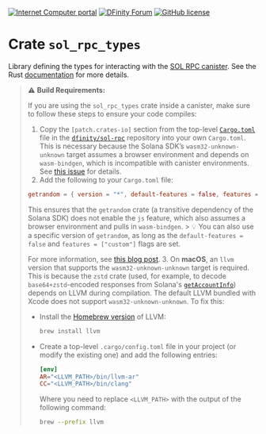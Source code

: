 [![Internet Computer portal](https://img.shields.io/badge/InternetComputer-grey?logo=internet%20computer&style=for-the-badge)](https://internetcomputer.org)
[![DFinity Forum](https://img.shields.io/badge/help-post%20on%20forum.dfinity.org-blue?style=for-the-badge)](https://forum.dfinity.org/t/sol-rpc-canister/41896)
[![GitHub license](https://img.shields.io/badge/license-Apache%202.0-blue.svg?logo=apache&style=for-the-badge)](LICENSE)

# Crate `sol_rpc_types`

Library defining the types for interacting with the [SOL RPC canister](https://github.com/dfinity/sol-rpc-canister/).
See the Rust [documentation](https://docs.rs/sol_rpc_types) for more details.

> ⚠️ **Build Requirements:**
> 
> If you are using the `sol_rpc_types` crate inside a canister, make sure to follow these steps to ensure your code compiles:
>
> 1. Copy the `[patch.crates-io]` section from the top-level [`Cargo.toml`](https://github.com/dfinity/sol-rpc-canister/blob/main/Cargo.toml) file in the [`dfinity/sol-rpc`](https://github.com/dfinity/sol-rpc-canister/) repository into your own `Cargo.toml`. This is necessary because the Solana SDK’s `wasm32-unknown-unknown` target assumes a browser environment and depends on `wasm-bindgen`, which is incompatible with canister environments. See [this issue](https://github.com/anza-xyz/solana-sdk/issues/117) for details.
> 2. Add the following to your `Cargo.toml` file:
>   ```toml
>   getrandom = { version = "*", default-features = false, features = ["custom"] }
>   ```
>   This ensures that the `getrandom` crate (a transitive dependency of the Solana SDK) does not enable the `js` feature, which also assumes a browser environment and pulls in `wasm-bindgen`. 
>      > 💡 You can also use a specific version of `getrandom`, as long as the `default-features = false` and `features = ["custom"]` flags are set.
> 
>   For more information, see [this blog post](https://forum.dfinity.org/t/module-imports-function-wbindgen-describe-from-wbindgen-placeholder-that-is-not-exported-by-the-runtime/11545/6).
> 3. On **macOS**, an `llvm` version that supports the `wasm32-unknown-unknown` target is required. This is because the `zstd` crate (used, for example, to decode `base64+zstd`-encoded responses from Solana's [`getAccountInfo`](https://solana.com/de/docs/rpc/http/getaccountinfo)) depends on LLVM during compilation. The default LLVM bundled with Xcode does not support `wasm32-unknown-unknown`. To fix this:
>   * Install the [Homebrew version](https://formulae.brew.sh/formula/llvm) of LLVM:
>     ```sh
>     brew install llvm
>     ```
>   * Create a top-level `.cargo/config.toml` file in your project (or modify the existing one) and add the following entries:
>     ```toml
>     [env]
>     AR="<LLVM_PATH>/bin/llvm-ar"
>     CC="<LLVM_PATH>/bin/clang"
>     ```
>     Where you need to replace `<LLVM_PATH>` with the output of the following command:
>     ```sh
>     brew --prefix llvm
>     ```